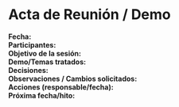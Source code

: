 # Acta de Reunión / Demo

**Fecha:**  
**Participantes:**  
**Objetivo de la sesión:**  
**Demo/Temas tratados:**  
**Decisiones:**  
**Observaciones / Cambios solicitados:**  
**Acciones (responsable/fecha):**  
**Próxima fecha/hito:**
